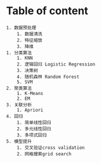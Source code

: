 # Table of content
    1. 数据预处理
        1. 数据清洗
        2. 特征缩放
        3. 降维
    1. 分类算法
        1. KNN
        2. 逻辑回归 Logistic Regression
        3. 决策树
        4. 随机森林 Random Forest
        5. SVM
    2. 聚类算法
        1. K-Means
        2. EM
    3. 关联分析
        1. Apriori
    4. 回归
        1. 简单线性回归
        2. 多元线性回归
        3. 多项式回归
    5. 模型提升
        1. 交叉验证cross validation
        2. 网格搜索grid search
